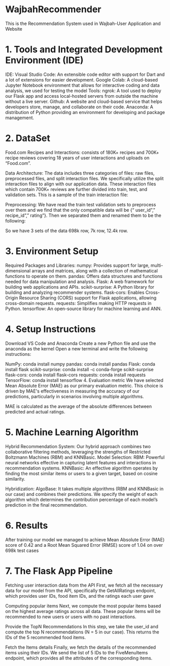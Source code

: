 # WajbahRecommender
This is the Recommendation System used in Wajbah-User Application and Website


# 1. Tools and Integrated Development Environment (IDE)
IDE: 
Visual Studio Code: An extensible code editor with support for Dart and a lot of extensions for easier development.
Google Colab: A cloud-based Jupyter Notebook environment that allows for interactive coding and data analysis, we used for testing the model
Tools:
ngrok: A tool used to deploy our Flask app and access local-hosted servers from outside the machine without a live server.
Github: A website and cloud-based service that helps developers store, manage, and collaborate on their code.
Anaconda: A distribution of Python providing an environment for developing and package management.


# 2. DataSet 
Food.com Recipes and Interactions: consists of 180K+ recipes and 700K+ recipe reviews covering 18 years of user interactions and uploads on “Food.com”. 

Data Architecture: The data includes three categories of files: raw files, preprocessed files, and split interaction files. We specifically utilize the split interaction files to align with our application data. These interaction files which contain 700K+ reviews are further divided into train, test, and validation sets. This is a sample of the train interaction file: 



Preprocessing: We have read the train test validation sets to preprocess over them and we find that the only compatible data will be {“ user_id”,” recipe_id”,” rating”}. Then we separated them and renamed them to be the following:

So we have 3 sets of the data 698k row, 7k row, 12.4k row.

# 3. Environment Setup 
Required Packages and Libraries:
numpy: Provides support for large, multi-dimensional arrays and matrices, along with a collection of mathematical functions to operate on them.
pandas: Offers data structures and functions needed for data manipulation and analysis.
Flask: A  web framework for building web applications and APIs.
scikit-surprise: A Python library for building and analyzing recommender systems.
flask-cors: Enables Cross-Origin Resource Sharing (CORS) support for Flask applications, allowing cross-domain requests.
requests: Simplifies making HTTP requests in Python.
tensorflow: An open-source library for machine learning and ANN.




# 4. Setup Instructions 
Download VS Code and Anaconda 
Create a new Python file and use the anaconda as the kernel 
Open a new terminal and write the following instructions:

NumPy: conda install numpy
pandas: conda install pandas
Flask: conda install flask
scikit-surprise: conda install -c conda-forge scikit-surprise
flask-cors: conda install flask-cors
requests: conda install requests
TensorFlow: conda install tensorflow
4. Evaluation metric
We have selected Mean Absolute Error (MAE) as our primary evaluation metric. This choice is driven by MAE's effectiveness in measuring the accuracy of our predictions, particularly in scenarios involving multiple algorithms.

MAE is calculated as the average of the absolute differences between predicted and actual ratings.







# 5. Machine Learning Algorithm 
Hybrid Recommendation System: Our hybrid approach combines two collaborative filtering methods, leveraging the strengths of Restricted Boltzmann Machines (RBM) and KNNBasic.
Model Selection:
RBM: Powerful neural networks effective in capturing latent features and interactions in recommendation systems.
KNNBasic: An effective algorithm operates by finding the most similar items or users to a given target, based on cosine similarity.

Hybridization:
AlgoBase: It takes multiple algorithms (RBM and KNNBasic in our case) and combines their predictions. We specify the weight of each algorithm which determines the contribution percentage of each model’s prediction in the final recommendation.


# 6. Results 
After training our model we managed to achieve Mean Absolute Error (MAE) score of 0.42 and a Root Mean Squared Error (RMSE) score of 1.04 on over 698k test cases


# 7. The Flask App Pipeline 
Fetching user interaction data from the API
First, we fetch all the necessary data for our model from the API, specifically the GetAllRatings endpoint, which provides user IDs, food item IDs, and the ratings each user gave

Computing popular items
Next, we compute the most popular items based on the highest average ratings across all data. These popular items will be recommended to new users or users with no past interactions.

Provide the TopN Recommendations
In this step, we take the user_id and compute the top N recommendations (N = 5 in our case). This returns the IDs of the 5 recommended food items.

Fetch the Items details 
Finally, we fetch the details of the recommended items using their IDs. We send the list of 5 IDs to the FiveMenuItems endpoint, which provides all the attributes of the corresponding items.
